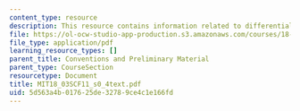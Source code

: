 ```yaml
---
content_type: resource
description: This resource contains information related to differential equations.
file: https://ol-ocw-studio-app-production.s3.amazonaws.com/courses/18-03sc-differential-equations-fall-2011/5d563a4b017625de32789ce4c1e166fd_MIT18_03SCF11_s0_4text.pdf
file_type: application/pdf
learning_resource_types: []
parent_title: Conventions and Preliminary Material
parent_type: CourseSection
resourcetype: Document
title: MIT18_03SCF11_s0_4text.pdf
uid: 5d563a4b-0176-25de-3278-9ce4c1e166fd
---
```

